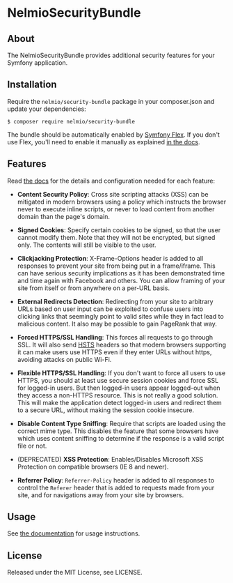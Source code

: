 # NelmioSecurityBundle

## About

The NelmioSecurityBundle provides additional security features for your Symfony application.

## Installation

Require the `nelmio/security-bundle` package in your composer.json and update your dependencies:

    $ composer require nelmio/security-bundle

The bundle should be automatically enabled by [Symfony Flex][1]. If you don't use
Flex, you'll need to enable it manually as explained [in the docs][2].

## Features

Read [the docs][2] for the details and configuration needed for each feature:

* **Content Security Policy**: Cross site scripting attacks (XSS) can be mitigated
in modern browsers using a policy which instructs the browser never to execute inline scripts, or never to
load content from another domain than the page's domain.

* **Signed Cookies**: Specify certain cookies to be signed, so that the user cannot modify
  them. Note that they will not be encrypted, but signed only. The contents will still be
  visible to the user.

* **Clickjacking Protection**: X-Frame-Options header is added to all responses to prevent your
  site from being put in a frame/iframe. This can have serious security implications as it has
  been demonstrated time and time again with Facebook and others. You can allow framing of your
  site from itself or from anywhere on a per-URL basis.

* **External Redirects Detection**: Redirecting from your site to arbitrary URLs based on user
  input can be exploited to confuse users into clicking links that seemingly point to valid
  sites while they in fact lead to malicious content. It also may be possible to gain PageRank
  that way.

* **Forced HTTPS/SSL Handling**: This forces all requests to go through SSL. It will also
  send [HSTS](http://tools.ietf.org/html/draft-hodges-strict-transport-sec-02) headers so that
  modern browsers supporting it can make users use HTTPS even if they enter URLs without https,
  avoiding attacks on public Wi-Fi.

* **Flexible HTTPS/SSL Handling**: If you don't want to force all users to use HTTPS, you should
  at least use secure session cookies and force SSL for logged-in users. But then logged-in users
  appear logged-out when they access a non-HTTPS resource. This is not really a good solution.
  This will make the application detect logged-in users and redirect them to a secure URL,
  without making the session cookie insecure.

* **Disable Content Type Sniffing**: Require that scripts are loaded using the correct mime type.
  This disables the feature that some browsers have which uses content sniffing to determine if the response is a valid
  script file or not.

* (DEPRECATED) **XSS Protection**: Enables/Disables Microsoft XSS Protection on compatible browsers (IE 8 and newer).

* **Referrer Policy**: `Referrer-Policy` header is added to all responses to control the `Referer` header
  that is added to requests made from your site, and for navigations away from your site by browsers.

## Usage

See [the documentation][2] for usage instructions.

## License

Released under the MIT License, see LICENSE.

[1]: https://symfony.com/doc/current/setup/flex.html
[2]: https://symfony.com/bundles/NelmioSecurityBundle/
